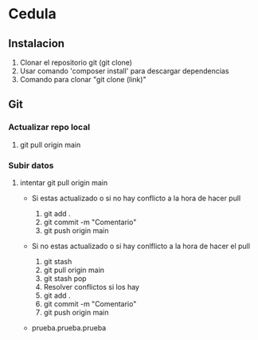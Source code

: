 # Cedula
## Instalacion
1. Clonar el repositorio git (git clone)
2. Usar comando 'composer install' para descargar dependencias
3. Comando para clonar "git clone (link)"

## Git
### Actualizar repo local
1. git pull origin main

### Subir datos
1. intentar git pull origin main

    * Si estas actualizado o si no hay conflicto a la hora de hacer pull

        1. git add . 
        2. git commit -m "Comentario"
        3. git push origin main

    * Si no estas actualizado o si hay conlflicto a la hora de hacer el pull

        1. git stash
        2. git pull origin main
        3. git stash pop
        4. Resolver conflictos si los hay 
        5. git add . 
        6. git commit -m "Comentario"
        7. git push origin main

    * prueba.prueba.prueba
